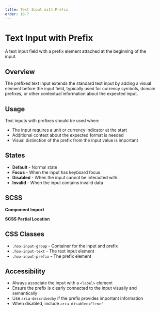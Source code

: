 ```yaml
---
title: Text Input with Prefix
order: 10.7
---
```


# Text Input with Prefix

A text input field with a prefix element attached at the beginning of the input.

## Overview

The prefixed text input extends the standard text input by adding a visual element before the input field, typically used for currency symbols, domain prefixes, or other contextual information about the expected input.

## Usage

Text inputs with prefixes should be used when:
* The input requires a unit or currency indicator at the start
* Additional context about the expected format is needed
* Visual distinction of the prefix from the input value is important

## States

* **Default** - Normal state
* **Focus** - When the input has keyboard focus
* **Disabled** - When the input cannot be interacted with
* **Invalid** - When the input contains invalid data

## SCSS

**Component Import**

**SCSS Partial Location**

## CSS Classes

* `.hoo-input-group` - Container for the input and prefix
* `.hoo-input-text` - The text input element
* `.hoo-input-prefix` - The prefix element

## Accessibility

* Always associate the input with a `<label>` element
* Ensure the prefix is clearly connected to the input visually and semantically
* Use `aria-describedby` if the prefix provides important information
* When disabled, include `aria-disabled="true"`
